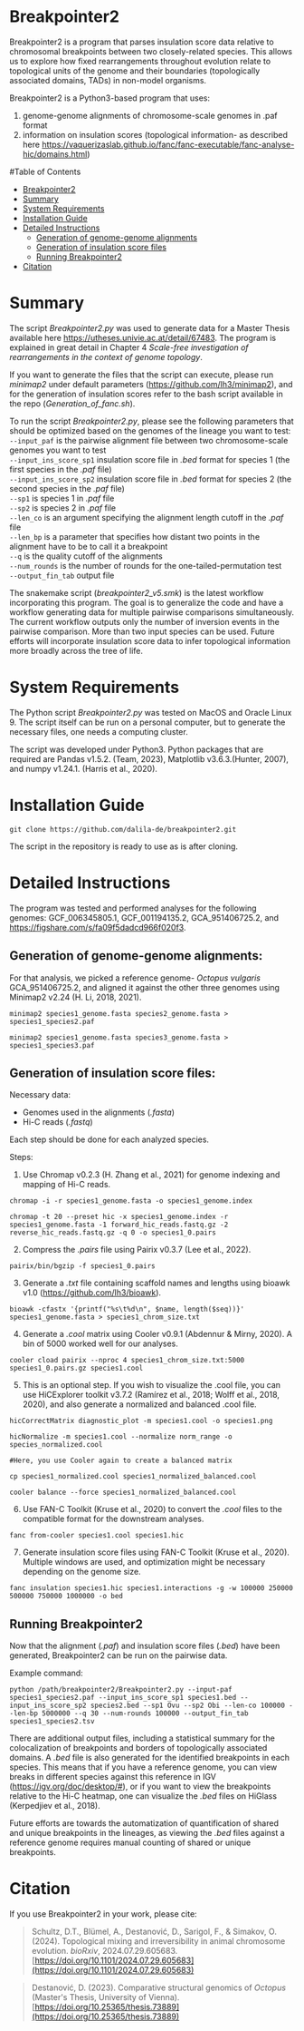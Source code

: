 # <a name="explanation"></a>Breakpointer2

Breakpointer2 is a program that parses insulation score data relative to chromosomal breakpoints between two closely-related species. This  allows us to explore how fixed rearrangements throughout evolution relate to topological units of the genome and their boundaries (topologically associated domains, TADs) in non-model organisms.

Breakpointer2 is a Python3-based program that uses:
1. genome-genome alignments of chromosome-scale genomes in .paf format
2. information on insulation scores (topological information- as described here https://vaquerizaslab.github.io/fanc/fanc-executable/fanc-analyse-hic/domains.html)

#Table of Contents
- [Breakpointer2](#explanation)
- [Summary](#quickstart)
- [System Requirements](#sysreq)
- [Installation Guide](#instguide)
- [Detailed Instructions](#detinstru)
  - [Generation of genome-genome alignments](#gentogen)
  - [Generation of insulation score files](#insusc)
  - [Running Breakpointer2](#bp2)
- [Citation](#citation)

# <a name="quickstart"></a>Summary

The script *Breakpointer2.py* was used to generate data for a Master Thesis available here https://utheses.univie.ac.at/detail/67483. The program is explained in great detail in Chapter 4 *Scale-free investigation of rearrangements in the context of genome topology*.

If you want to generate the files that the script can execute, please run *minimap2* under default parameters (https://github.com/lh3/minimap2), and for the generation of insulation scores refer to the bash script available in the repo (*Generation_of_fanc.sh*).

To run the script *Breakpointer2.py*, please see the following parameters that should be optimized based on the genomes of the lineage you want to test:\
`--input_paf` is the pairwise alignment file between two chromosome-scale genomes you want to test\
`--input_ins_score_sp1` insulation score file in *.bed* format for species 1 (the first species in the *.paf* file)\
`--input_ins_score_sp2` insulation score file in *.bed* format for species 2 (the second species in the *.paf* file)\
`--sp1` is species 1 in *.paf* file\
`--sp2` is species 2 in *.paf* file\
`--len_co` is an argument specifying the alignment length cutoff in the *.paf* file\
`--len_bp` is a parameter that specifies how distant two points in the alignment have to be to call it a breakpoint\
`--q` is the quality cutoff of the alignments\
`--num_rounds` is the number of rounds for the one-tailed-permutation test\
`--output_fin_tab` output file

The snakemake script (*breakpointer2_v5.smk*) is the latest workflow incorporating this program.
The goal is to generalize the code and have a workflow generating data for multiple pairwise comparisons simultaneously. The current workflow outputs only the number of inversion events in the pairwise comparison. More than two input species can be used. Future efforts will incorporate insulation score data to infer topological information more broadly across the tree of life.

# <a name="sysreq"></a>System Requirements

The Python script *Breakpointer2.py* was tested on MacOS and Oracle Linux 9. The script itself can be run on a personal computer, but to generate the necessary files, one needs a computing cluster.

The script was developed under Python3. Python packages that are required are Pandas v1.5.2. (Team, 2023), Matplotlib v3.6.3.(Hunter, 2007), and numpy v1.24.1. (Harris et al., 2020).

# <a name="instguide"></a>Installation Guide

`git clone https://github.com/dalila-de/breakpointer2.git`

The script in the repository is ready to use as is after cloning.

# <a name="detinstru"></a>Detailed Instructions

The program was tested and performed analyses for the following genomes: GCF_006345805.1, GCF_001194135.2, GCA_951406725.2, and https://figshare.com/s/fa09f5dadcd966f020f3.

## <a name="gentogen"></a>Generation of genome-genome alignments:

For that analysis, we picked a reference genome- *Octopus vulgaris* GCA_951406725.2, and aligned it against the other three genomes using Minimap2 v2.24 (H. Li, 2018, 2021).

`minimap2 species1_genome.fasta species2_genome.fasta > species1_species2.paf`

`minimap2 species1_genome.fasta species3_genome.fasta > species1_species3.paf`

## <a name="insusc"></a>Generation of insulation score files:

Necessary data:
- Genomes used in the alignments (*.fasta*)
- Hi-C reads (*.fastq*)

Each step should be done for each analyzed species.

Steps:

1. Use Chromap v0.2.3 (H. Zhang et al., 2021) for genome indexing and mapping of Hi-C reads.

`chromap -i -r species1_genome.fasta -o species1_genome.index`

`chromap -t 20 --preset hic -x species1_genome.index -r species1_genome.fasta -1 forward_hic_reads.fastq.gz -2 reverse_hic_reads.fastq.gz -q 0 -o species1_0.pairs`

2. Compress the *.pairs* file using Pairix v0.3.7 (Lee et al., 2022).

`pairix/bin/bgzip -f species1_0.pairs`

3. Generate a *.txt* file containing scaffold names and lengths using bioawk v1.0 (https://github.com/lh3/bioawk).

`bioawk -cfastx '{printf("%s\t%d\n", $name, length($seq))}' species1_genome.fasta > species1_chrom_size.txt`

4. Generate a *.cool* matrix using Cooler v0.9.1 (Abdennur & Mirny, 2020). A bin of 5000 worked well for our analyses.

`cooler cload pairix --nproc 4 species1_chrom_size.txt:5000 species1_0.pairs.gz species1.cool`

5. This is an optional step. If you wish to visualize the .cool file, you can use HiCExplorer toolkit v3.7.2 (Ramírez et al., 2018; Wolff et al., 2018, 2020), and also generate a normalized and balanced .cool file.

`hicCorrectMatrix diagnostic_plot -m species1.cool -o species1.png`

`hicNormalize -m species1.cool --normalize norm_range -o species_normalized.cool`

`#Here, you use Cooler again to create a balanced matrix`

`cp species1_normalized.cool species1_normalized_balanced.cool`

`cooler balance --force species1_normalized_balanced.cool`

6. Use FAN-C Toolkit (Kruse et al., 2020) to convert the *.cool* files to the compatible format for the downstream analyses.

`fanc from-cooler species1.cool species1.hic`

7. Generate insulation score files using FAN-C Toolkit (Kruse et al., 2020). Multiple windows are used, and optimization might be necessary depending on the genome size.

`fanc insulation species1.hic species1.interactions -g -w 100000 250000 500000 750000 1000000 -o bed`

## <a name="bp2"></a>Running Breakpointer2

Now that the alignment (*.paf*) and insulation score files (*.bed*) have been generated, Breakpointer2 can be run on the pairwise data.

Example command:

`python /path/breakpointer2/Breakpointer2.py --input-paf species1_species2.paf --input_ins_score_sp1 species1.bed --input_ins_score_sp2 species2.bed --sp1 Ovu --sp2 Obi --len-co 100000 --len-bp 5000000 --q 30 --num-rounds 100000 --output_fin_tab species1_species2.tsv`

There are additional output files, including a statistical summary for the colocalization of breakpoints and borders of topologically associated domains.
A *.bed* file is also generated for the identified breakpoints in each species. This means that if you have a reference genome, you can view breaks in different species against this reference in IGV (https://igv.org/doc/desktop/#), or if you want to view the breakpoints relative to the Hi-C heatmap, one can visualize the *.bed* files on HiGlass (Kerpedjiev et al., 2018).

Future efforts are towards the automatization of quantification of shared and unique breakpoints in the lineages, as viewing the *.bed* files against a reference genome requires manual counting of shared or unique breakpoints.

# <a name="citation"></a>Citation

If you use Breakpointer2 in your work, please cite:

> Schultz, D.T., Blümel, A., Destanović, D., Sarigol, F., & Simakov, O. (2024).
> Topological mixing and irreversibility in animal chromosome evolution.
> *bioRxiv*, 2024.07.29.605683. [https://doi.org/10.1101/2024.07.29.605683](https://doi.org/10.1101/2024.07.29.605683)

> Destanović, D. (2023).
> Comparative structural genomics of *Octopus* (Master's Thesis, University of Vienna).
> [https://doi.org/10.25365/thesis.73889](https://doi.org/10.25365/thesis.73889)
